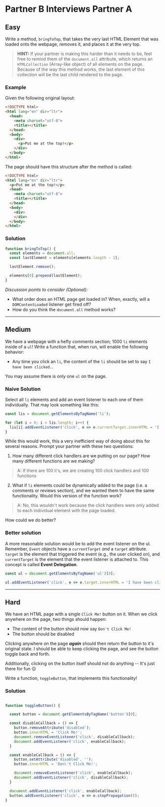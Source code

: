 # Partner B Interviews Partner A

## Easy

Write a method, `bringToTop`, that takes the very last HTML Element that was loaded onto the webpage, removes it, and places it at the very top.

> **HINT:** If your partner is making this harder than it needs to be, feel free to remind them of the `document.all` attribute, which returns an `HTMLCollection` (Array-like object) of all elements on the page. Because of the way this method works, the last element of this collection will be the last child rendered to the page.

### Example

Given the following original layout:

```html
<!DOCTYPE html>
<html lang="en" dir="ltr">
  <head>
    <meta charset="utf-8">
    <title></title>
  </head>
  <body>
    <div>
      <p>Put me at the top!</p>
    </div>
  </body>
</html>
```

The page should have this structure after the method is called:

```html
<!DOCTYPE html>
<html lang="en" dir="ltr">
  <p>Put me at the top!</p>
  <head>
    <meta charset="utf-8">
    <title></title>
  </head>
  <body>
    <div>
    </div>
  </body>
</html>
```

### Solution

```js
function bringToTop() {
  const elements = document.all;
  const lastElement = elements[elements.length - 1];

  lastElement.remove();

  elements[0].prepend(lastElement);
}
```

_Discussion points to consider (Optional):_
+ What order does an HTML page get loaded in? When, exactly, will a `DOMContentLoaded` listener get fired off?
+ How do you think the `document.all` method works?

---

## Medium

We have a webpage with a hefty comments section; 1000 `li` elements inside of a `ul`! Write a function that, when run, will enable the following behavior:

+ Any time you click an `li`, the content of the `li` should be set to say `I have been clicked.`.

You may assume there is only one `ul` on the page.

### Naive Solution

Select all `li` elements and add an event listener to each one of them individually. That may look something like this:

```js
const lis = document.getElementsByTagName('li');

for (let i = 0; i < lis.length; i++) {
  lis[i].addEventListener('click', e => e.currentTarget.innerHTML = 'I have been clicked.');
}
```

While this would work, this a very inefficient way of doing about this for several reasons. Prompt your partner with these two questions:

1) How many different click handlers are we putting on our page? How many different functions are we making?
> A: If there are 100 li's, we are creating 100 click handlers and 100 functions

2) What if `li` elements could be dynamically added to the page (i.e. a comments or reviews section), and we wanted them to have the same functionality. Would this version of the function work?
> A: No, this wouldn't work because the click handlers were only added to each individual element with the page loaded.

How could we do better?

### Better solution

A more reasonable solution would be to add the event listener on the ul. Remember, `Event` objects have a `currentTarget` _and_ a `target` attribute. `target` is the element that triggered the event (e.g., the user clicked on), and `currentTarget` is the element that the event listener is attached to. This concept is called **Event Delegation**.

```js
const ul = document.getElementsByTagName('ul')[0];

ul.addEventListener('click', e => e.target.innerHTML = 'I have been clicked.');
```

---

## Hard

We have an HTML page with a single `Click Me!` button on it. When we click anywhere on the page, two things should happen:

+ The content of the button should now say `Don't Click Me!`
+ The button should be disabled

Clicking anywhere on the page _**again**_ should then return the button to it's original state. I should be able to keep clicking the page, and see the button toggle back and forth.

Additionally, clicking on the button itself should not do anything -- It's just there for fun 😌

Write a function, `toggleButton`, that implements this functionality!

### Solution

```js

function toggleButton() {

  const button = document.getElementsByTagName('button')[0];

  const disableCallback = () => {
    button.removeAttribute('disabled');
    button.innerHTML = 'Click Me!';
    document.removeEventListener('click', disableCallback);
    document.addEventListener('click', enableCallback);
  }

  const enableCallback = () => {
    button.setAttribute('disabled', '');
    button.innerHTML = 'Don\'t Click Me!';

    document.removeEventListener('click', enableCallback);
    document.addEventListener('click', disableCallback);
  }

  document.addEventListener('click', enableCallback);
  button.addEventListener('click', e => e.stopPropagation());
}
```
